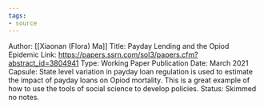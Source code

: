 ```yaml
---
tags: 
- source
---
```


Author: [[Xiaonan (Flora) Ma]]
Title: Payday Lending and the Opiod Epidemic 
Link: https://papers.ssrn.com/sol3/papers.cfm?abstract_id=3804941
Type: Working Paper 
Publication Date: March 2021
Capsule: State level variation in payday loan regulation is used to estimate the impact of payday loans on Opiod mortality. This is a great example of how to use the tools of social science to develop policies. 
Status:  Skimmed no notes. 




